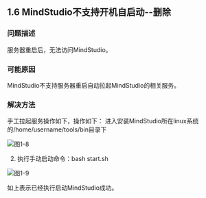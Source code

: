 ## 1.6 MindStudio不支持开机自启动--删除
### 问题描述
服务器重启后，无法访问MindStudio。
### 可能原因
MindStudio不支持服务器重启自动拉起MindStudio的相关服务。
### 解决方法
手工拉起服务操作如下，操作如下：
进入安装MindStudio所在linux系统的/home/username/tools/bin目录下

![图1-8](https://gitee.com/Atlas200DK/FAQ/raw/master/part1/img/1-8.jpg)


2. 执行手动启动命令：bash start.sh

![图1-9](https://gitee.com/Atlas200DK/FAQ/raw/master/part1/img/1-9.jpg)


如上表示已经执行启动MindStudio成功。
